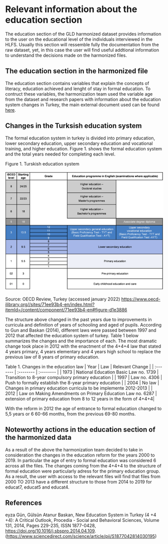 
# Relevant information about the education section

The education section of the GLD harmonized dataset provides information to the user on the educational level of the individuals interviewed in the HLFS. Usually this section will ressemble fully the documentation from the raw dataset, yet, in this case the user will find useful addtional information to understand the decisions made on the harmonized files.

## The education section in the harmonized file

The education section contains variables that explain the concepts of literacy, education achieved and lenght of stay in formal education. To contruct these variables, the harmonization team used the variable age from the dataset and research papers with information about the education system changes in Turkey, the main external document used can be found [here](/Support/Country%Survey%Details/TUR/HLFS/Utilities/education_paper.pdf). 

## Changes in the Turksish education system

The formal education system in turkey is divided into primary education, lower secondary education, upper secondary education and vocational training, and  higher education. Figure 1. shows the formal education system and the total years needed for completing each level. 

Figure 1. Turskish education system
<br></br>
![image1](/Support/Country%20Survey%20Details/TUR/HLFS/Utilities/image1.png)
<br></br>
Source: OECD Review, Turkey (accessed january 2022) https://www.oecd-ilibrary.org//sites/71ee93b4-en/index.html?itemId=/content/component/71ee93b4-en#figure-d1e3886


The structure above changed in the past years due to improvements in curricula and definition of years of schooling and aged of pupils. According to Gun and Baskan (2014), different laws were passed between 1997 and 2012 that affected the education system of turkey. Table 1 below summarizes the changes and the importance of each. The most dramatic change took place in 2012 with the enactment of the 4+4+4 law that stated 4 years primary, 4 years elementary and 4 years high school to replace the previous law of 8 years of primary education.

Table 1. Changes in the education law
| Year	| Law	| Relevant Change	|
| :-------	| :--------		| :--------	 	|
| 1973	| National Education Basic Law no. 1739	| Transition to 8-year compulsory primary education	|
| 1997	| Law no. 4306	| Push to formally establish the 8-year primary education	|
| 2004	| No law	| Changes in primary education curricula to be implemente 2012-2013	|
| 2012	| Law on Making Amendments on Primary Education Law no. 6287	| extension of primary education from 8 to 12 years in the form of 4+4+4|

With the reform in 2012 the age of entrance to formal education changed to 5,5 years or 6 60-66 months, from the previous 69-80 months.


## Noteworthy actions in the education section of the harmonized data

As a result of the above the harmonization team decided to take in consideration the changes in the education reform for the years 2000 to 2019. In particular the age of entry to formal education was considered 6 across all the files. The changes coming from the 4+4+4 to the structure of formal education were particularly adress for the primary education group. As a result, the user with access to the relevant files will find that files from 2000 TO 2013 have a different structure to those from 2014 to 2019 for educat7, educat5 and educat4. 

## References
eyza Gün, Gülsün Atanur Baskan,
New Education System in Turkey (4 +4 +4): A Critical Outlook,
Procedia - Social and Behavioral Sciences,
Volume 131,
2014,
Pages 229-235,
ISSN 1877-0428,
https://doi.org/10.1016/j.sbspro.2014.04.109.
(https://www.sciencedirect.com/science/article/pii/S1877042814030195)


